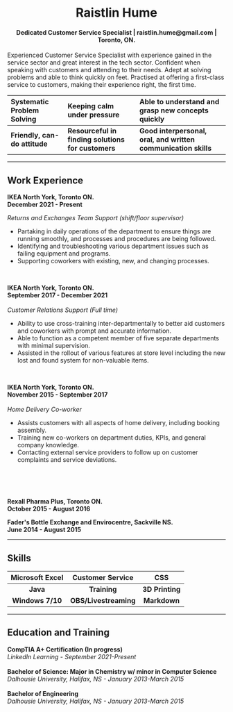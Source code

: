<h1 align="center"> Raistlin Hume </h1>

<h4 align="center"> Dedicated Customer Service Specialist | raistlin.hume@gmail.com | Toronto, ON. </h4>

Experienced Customer Service Specialist with experience gained in the service sector and great interest in the
tech sector. Confident when speaking with customers and attending to their needs. Adept at solving problems
and able to think quickly on feet. Practised at offering a first-class service to customers, making their experience
right, the first time.

| Systematic Problem Solving | Keeping calm under pressure | Able to understand and grasp new concepts quickly |
|:---|:---|:---|
| **Friendly, can-do attitude** | **Resourceful in finding solutions for customers** | **Good interpersonal, oral, and written communication skills** |

---

<h2 align="left"> Work Experience </h2>

**IKEA North York, Toronto ON.**\
**December 2021 - Present** 

*Returns and Exchanges Team Support (shift/floor supervisor)*
* Partaking in daily operations of the department to ensure things are running smoothly, and processes
and procedures are being followed.
* Identifying and troubleshooting various department issues such as failing equipment and programs.
* Supporting coworkers with existing, new, and changing processes.

<br/>

**IKEA North York, Toronto ON.**\
**September 2017 - December 2021**
<br/><br/>
*Customer Relations Support (Full time)*
* Ability to use cross-training inter-departmentally to better aid customers and coworkers with prompt
and accurate information.
* Able to function as a competent member of five separate departments with minimal supervision.
* Assisted in the rollout of various features at store level including the new lost and found system for
non-valuable items.

<br/>

**IKEA North York, Toronto ON.**\
**November 2015 - September 2017**
<br/><br/>
*Home Delivery Co-worker*
* Assists customers with all aspects of home delivery, including booking assembly.
* Training new co-workers on department duties, KPIs, and general company knowledge.
* Contacting external service providers to follow up on customer complaints and service deviations.

<br/><br/><br/>

**Rexall Pharma Plus, Toronto ON.**\
**October 2015 - August 2016**
<br/>

**Fader's Bottle Exchange and Envirocentre, Sackville NS.**\
**June 2014 - August 2015**
<br/>

---

<h2 align ="left"> Skills </h2>

| Microsoft Excel | Customer Service | CSS |
|:---:|:---:|:---:|
| **Java** | **Training** | **3D Printing** |
| **Windows 7/10** | **OBS/Livestreaming** | **Markdown** |

---

<h2 align="left"> Education and Training </h2>

**CompTIA A+ Certification (In progress)**\
*LinkedIn Learning - September 2021-Present*
<br/><br/>
**Bachelor of Science: Major in Chemistry w/ minor in Computer Science**\
*Dalhousie University, Halifax, NS - January 2013-March 2015*
<br/><br/>
**Bachelor of Engineering**\
*Dalhousie University, Halifax, NS - January 2013-March 2015*
